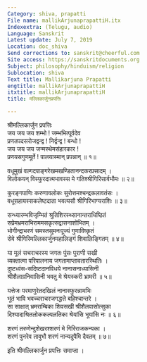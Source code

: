 ```yaml
---
Category: shiva, prapatti
File name: mallikArjunaprapattiH.itx
Indexextra: (Telugu, audio)
Language: Sanskrit
Latest update: July 7, 2019
Location: doc_shiva
Send corrections to: sanskrit@cheerful.com
Site access: https://sanskritdocuments.org
Subject: philosophy/hinduism/religion
Sublocation: shiva
Text title: Mallikarjuna Prapatti
engtitle: mallikArjunaprapattiH
itxtitle: mallikArjunaprapattiH
title: मल्लिकार्जुनप्रपत्तिः

---
```

  
 श्रीमल्लिकार्जुन प्रपत्तिः   
जय जय जय शम्भो ! जम्भभित्पूर्वदेव  
     प्रणतपदसरोजद्वन्द्व ! निर्द्वन्द्व ! बन्धो !  
जय जय जय जन्मस्थेमसंहारकार !  
     प्रणयसगुणमूर्ते ! पालयास्मान् प्रपन्नान् ॥ १॥  
  
वधूमुखं वल्गदपाङ्गरेखमखण्डितानन्दकरप्रसादम् ।  
विलोकयन् विस्फुरदात्मभावस्स मे गतिश्श्रीगिरिसार्वभौमः ॥ २॥  
  
कुरङ्गपाणिः करुणावलोकः सुरोत्तमश्चन्द्रकलावतंसः ।  
वधूसहायस्सकलेष्टदाता भवत्यसौ श्रीगिरिभाग्यराशिः ॥ ३॥  
  
सन्ध्यारम्भविजृम्भितं श्रुतिशिरस्थ्सानान्तराधिष्ठितं  
     सप्रेमभ्रमराभिराममसकृत्सद्वासनाशोभितम् ।  
भोगीन्द्राभरणं समस्तसुमनःपूज्यं गुणाविष्कृतं  
     सेवे श्रीगिरिमल्लिकार्जुनमहालिङ्गं शिवालिङ्गितम् ॥ ४॥  
  
या मूलं सचराचरस्य जगतः पुंसः पुराणी सखी  
     व्यक्तात्मा परिपालनाय जगतामाप्तावतारस्थितिः ।  
दुष्टध्वंस-सदिष्टदानविधये नानासनाध्यासिनी  
     श्रीशैलाग्रनिवासिनी भवतु मे श्रेयस्करी भ्रामरी ॥ ५॥  
  
यत्तेजः परमाणुरेतदखिलं नानास्फुरन्नामभिः  
     भूतं भावि भवच्चराचरजगद्धत्ते बहिश्चान्तरे ।  
सा साक्षात् भ्रमराम्बिका शिवसखी श्रीशैलवासोत्सुका  
     दिश्यादाश्रितलोककल्पलतिका श्रेयांसि भूयांसि नः ॥ ६॥  
  
शरणं तरुणेन्दुशेखरश्शरणं मे गिरिराजकन्यका ।  
शरणं पुनरेव तावुभौ शरणं नान्यदुपैमि दैवतम् ॥ ७॥  
  
इति श्रीमल्लिकार्जुन प्रपत्तिः समाप्ता ।  
  
  

